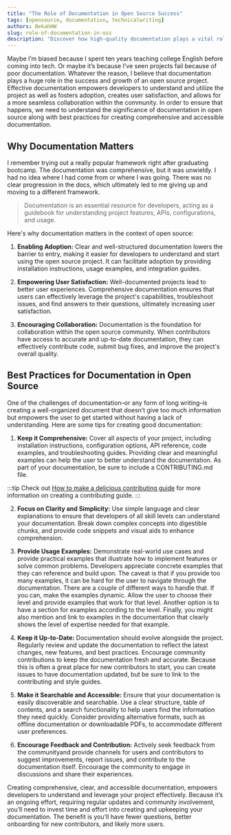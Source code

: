 ```yaml
---
title: "The Role of Documentation in Open Source Success"
tags: [opensource, documentation, technicalwriting]
authors: BekahHW
slug: role-of-documentation-in-oss
description: "Discover how high-quality documentation plays a vital role in the success of open source projects, fostering adoption, user satisfaction, and developer collaboration. Learn best practices for creating comprehensive and accessible documentation that empowers the community."
---
```


Maybe I’m biased because I spent ten years teaching college English before coming into tech. Or maybe it’s because I’ve seen projects fail because of poor documentation. Whatever the reason, I believe that documentation plays a huge role in the success and growth of an open source project. Effective documentation empowers developers to understand and utilize the project as well as fosters adoption, creates user satisfaction, and allows for a more seamless collaboration within the community. In order to ensure that happens, we need to understand the significance of documentation in open source along with best practices for creating comprehensive and accessible documentation.

<!-- truncate -->

## Why Documentation Matters

I remember trying out a really popular framework right after graduating bootcamp. The documentation was comprehensive, but it was unwieldy. I had no idea where I had come from or where I was going. There was no clear progression in the docs, which ultimately led to me giving up and moving to a different framework.

> Documentation is an essential resource for developers, acting as a guidebook for understanding project features, APIs, configurations, and usage. 

Here's why documentation matters in the context of open source:

1. **Enabling Adoption:** Clear and well-structured documentation lowers the barrier to entry, making it easier for developers to understand and start using the open source project. It can facilitate adoption by providing installation instructions, usage examples, and integration guides.

2. **Empowering User Satisfaction:** Well-documented projects lead to better user experiences. Comprehensive documentation ensures that users can effectively leverage the project's capabilities, troubleshoot issues, and find answers to their questions, ultimately increasing user satisfaction.

3. **Encouraging Collaboration:** Documentation is the foundation for collaboration within the open source community. When contributors have access to accurate and up-to-date documentation, they can effectively contribute code, submit bug fixes, and improve the project's overall quality.

## Best Practices for Documentation in Open Source

One of the challenges of documentation–or any form of long writing–is creating a well-organized document that doesn’t give too much information but empowers the user to get started without having a lack of understanding. Here are some tips for creating good documentation:

1. **Keep it Comprehensive:** Cover all aspects of your project, including installation instructions, configuration options, API reference, code examples, and troubleshooting guides. Providing clear and meaningful examples can help the user to better understand the documentation. As part of your documentation, be sure to include a CONTRIBUTING.md file. 

:::tip
Check out [How to make a delicious contributing guide](https://dev.to/opensauced/how-to-make-a-delicious-contributing-guide-4bp3) for more information on creating a contributing guide.
:::

2. **Focus on Clarity and Simplicity:** Use simple language and clear explanations to ensure that developers of all skill levels can understand your documentation. Break down complex concepts into digestible chunks, and provide code snippets and visual aids to enhance comprehension.

3. **Provide Usage Examples:** Demonstrate real-world use cases and provide practical examples that illustrate how to implement features or solve common problems. Developers appreciate concrete examples that they can reference and build upon. The caveat is that if you provide too many examples, it can be hard for the user to navigate through the documentation. There are a couple of different ways to handle that. If you can, make the examples dynamic. Allow the user to choose their level and provide examples that work for that level. Another option is to have a section for examples according to the level. Finally, you might also mention and link to examples in the documentation that clearly shows the level of expertise needed for that example.

4. **Keep it Up-to-Date:** Documentation should evolve alongside the project. Regularly review and update the documentation to reflect the latest changes, new features, and best practices. Encourage community contributions to keep the documentation fresh and accurate. Because this is often a great place for new contributors to start, you can create issues to have documentation updated, but be sure to link to the contributing and style guides.

5. **Make it Searchable and Accessible:** Ensure that your documentation is easily discoverable and searchable. Use a clear structure, table of contents, and a search functionality to help users find the information they need quickly. Consider providing alternative formats, such as offline documentation or downloadable PDFs, to accommodate different user preferences.

6. **Encourage Feedback and Contribution:** Actively seek feedback from the communityand provide channels for users and contributors to suggest improvements, report issues, and contribute to the documentation itself. Encourage the community to engage in discussions and share their experiences.

Creating comprehensive, clear, and accessible documentation, empowers developers to understand and leverage your project effectively. Because it’s an ongoing effort, requiring regular updates and community involvement, you’ll need to invest time and effort into creating and upkeeping your documentation. The benefit is you’ll have fewer questions, better onboarding for new contributors, and likely more users.
